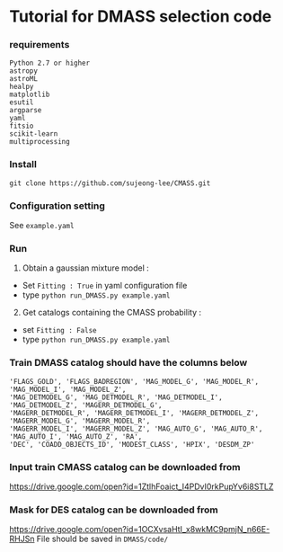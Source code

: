 # Tutorial for DMASS selection code



### requirements

```
Python 2.7 or higher
astropy
astroML
healpy
matplotlib
esutil
argparse
yaml
fitsio 
scikit-learn
multiprocessing
```


### Install

```git clone https://github.com/sujeong-lee/CMASS.git```


### Configuration setting 

See `example.yaml`


### Run

1) Obtain a gaussian mixture model : 
- Set `Fitting : True` in yaml configuration file 
- type `python run_DMASS.py example.yaml`

2) Get catalogs containing the CMASS probability : 
- set `Fitting : False`
- type `python run_DMASS.py example.yaml`


### Train DMASS catalog should have the columns below
```
'FLAGS_GOLD', 'FLAGS_BADREGION', 'MAG_MODEL_G', 'MAG_MODEL_R', 'MAG_MODEL_I', 'MAG_MODEL_Z',
'MAG_DETMODEL_G', 'MAG_DETMODEL_R', 'MAG_DETMODEL_I', 'MAG_DETMODEL_Z', 'MAGERR_DETMODEL_G',
'MAGERR_DETMODEL_R', 'MAGERR_DETMODEL_I', 'MAGERR_DETMODEL_Z', 'MAGERR_MODEL_G', 'MAGERR_MODEL_R',
'MAGERR_MODEL_I', 'MAGERR_MODEL_Z', 'MAG_AUTO_G', 'MAG_AUTO_R', 'MAG_AUTO_I', 'MAG_AUTO_Z', 'RA',
'DEC', 'COADD_OBJECTS_ID', 'MODEST_CLASS', 'HPIX', 'DESDM_ZP'
```

### Input train CMASS catalog can be downloaded from 
https://drive.google.com/open?id=1ZtlhFoaict_I4PDvI0rkPupYv6i8STLZ

### Mask for DES catalog can be downloaded from
https://drive.google.com/open?id=1OCXvsaHtI_x8wkMC9pmjN_n66E-RHJSn
File should be saved in `DMASS/code/`



